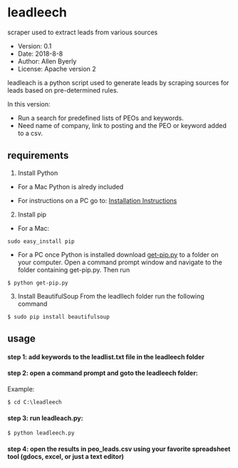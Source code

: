 # leadleech
scraper used to extract leads from various sources


* Version: 0.1
* Date: 2018-8-8
* Author: Allen Byerly
* License: Apache version 2

leadleach is a python script used to generate leads by scraping sources for leads based on pre-determined rules.

In this version:
- Run a search for predefined lists of PEOs and keywords.
- Need name of company, link to posting and the PEO or keyword added to a csv.

## requirements
1. Install Python
- For a Mac Python is alredy included

- For instructions on a PC go to: [Installation Instructions](https://github.com/pettarin/python-on-windows/)

2. Install pip
- For a Mac:
```
sudo easy_install pip
```

- For a PC once Python is installed download [get-pip.py](https://bootstrap.pypa.io/get-pip.py) to a folder on your computer. Open a command prompt window and navigate to the folder containing get-pip.py. Then run 
```
$ python get-pip.py
```

3.  Install BeautifulSoup
From the leadllech folder run the following command
```
$ sudo pip install beautifulsoup
```

## usage

#### step 1: add keywords to the leadlist.txt file in the leadleech folder

#### step 2: open a command prompt and goto the leadleech folder:
Example:
```
$ cd C:\leadleech
```

#### step 3: run leadleach.py:
```
$ python leadleech.py
```

#### step 4: open the results in peo_leads.csv using your favorite spreadsheet tool (gdocs, excel, or just a text editor)

